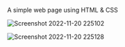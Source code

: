 A simple web page using HTML & CSS

![Screenshot 2022-11-20 225102](https://user-images.githubusercontent.com/85480387/202916727-0f095b39-891e-469c-899d-b4977ba293a3.jpg)

![Screenshot 2022-11-20 225128](https://user-images.githubusercontent.com/85480387/202916752-8710eb86-231c-4c6d-bb35-334688554ffc.jpg)
